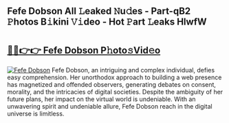 ## Fefe Dobson All 𝙻eaked 𝙽u𝚍es - Part-qB2 𝙿hotos B𝚒kini 𝚅𝚒deo - Hot 𝙿art 𝙻eaks HlwfW

# <h2><a href="http://ld4ztc.urlbe.top/?page=Fefe+Dobson">🔗🔗👉👉 Fefe Dobson P𝚑oto𝚜Vid𝚎o</a></h2>

[![Fefe Dobson](https://i.imgur.com/eBuTRDB.gif)](http://ld4ztc.urlbe.top/?page=Fefe+Dobson)
Fefe Dobson, an intriguing and complex individual, defies easy comprehension. Her unorthodox approach to building a web presence has magnetized and offended observers, generating debates on consent, morality, and the intricacies of digital societies. Despite the ambiguity of her future plans, her impact on the virtual world is undeniable. With an unwavering spirit and undeniable allure, Fefe Dobson reach in the digital universe is limitless.
